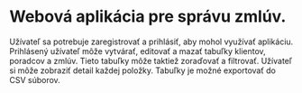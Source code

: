 # Webová aplikácia pre správu zmlúv.

Užívateľ sa potrebuje zaregistrovať a prihlásiť, aby mohol využívať aplikáciu.
Prihlásený užívateľ môže vytvárať, editovať a mazať tabuľky klientov, poradcov
a zmlúv. Tieto tabuľky môže taktiež zoraďovať a filtrovať. Užívateľ si môže 
zobraziť detail každej položky. Tabuľky je možné exportovať do CSV súborov.
